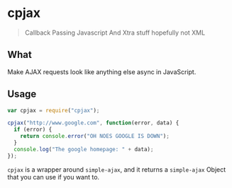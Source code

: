 # cpjax

> Callback Passing Javascript And Xtra stuff hopefully not XML

## What

Make AJAX requests look like anything else async in JavaScript.

## Usage

```js
var cpjax = require("cpjax");

cpjax("http://www.google.com", function(error, data) {
  if (error) {
    return console.error("OH NOES GOOGLE IS DOWN");
  }
  console.log("The google homepage: " + data);
});
```

`cpjax` is a wrapper around `simple-ajax`, and it returns a `simple-ajax` Object that you can use if you want to.

